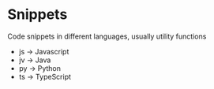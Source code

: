 # Snippets
Code snippets in different languages, usually utility functions

* js -> Javascript
* jv -> Java
* py -> Python
* ts -> TypeScript
